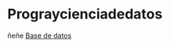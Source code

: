 # Prograycienciadedatos
ñeñe
[Base de datos](https://drive.google.com/file/d/1AXHsEURJmVT4GtZ1gsBFeEv8q9-ZEcpK/view?usp=sharing)
